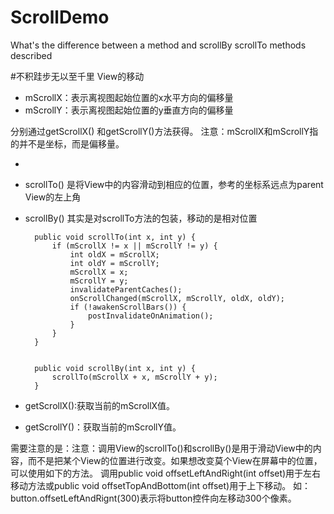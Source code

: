 # ScrollDemo
What's the difference between a method and scrollBy scrollTo methods described

#不积跬步无以至千里
View的移动

- mScrollX：表示离视图起始位置的x水平方向的偏移量
- mScrollY：表示离视图起始位置的y垂直方向的偏移量

分别通过getScrollX() 和getScrollY()方法获得。
注意：mScrollX和mScrollY指的并不是坐标，而是偏移量。

-
- scrollTo()
	是将View中的内容滑动到相应的位置，参考的坐标系远点为parent View的左上角
- scrollBy()
	其实是对scrollTo方法的包装，移动的是相对位置

		public void scrollTo(int x, int y) { 
   			if (mScrollX != x || mScrollY != y) {  
        		int oldX = mScrollX;  
        		int oldY = mScrollY;  
        		mScrollX = x;  
       			mScrollY = y;  
       		 	invalidateParentCaches();  
        		onScrollChanged(mScrollX, mScrollY, oldX, oldY);  
        		if (!awakenScrollBars()) {  
            		postInvalidateOnAnimation();  
        		}  
    		}  
		}  


		public void scrollBy(int x, int y) { 
			scrollTo(mScrollX + x, mScrollY + y); 
		}  
	
- getScrollX():获取当前的mScrollX值。
- getScrollY()：获取当前的mScrollY值。

需要注意的是：注意：调用View的scrollTo()和scrollBy()是用于滑动View中的内容，而不是把某个View的位置进行改变。如果想改变莫个View在屏幕中的位置，可以使用如下的方法。
调用public void offsetLeftAndRight(int offset)用于左右移动方法或public void offsetTopAndBottom(int offset)用于上下移动。
如：button.offsetLeftAndRignt(300)表示将button控件向左移动300个像素。